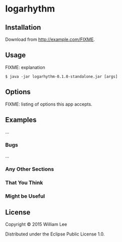 # logarhythm


## Installation

Download from http://example.com/FIXME.

## Usage

FIXME: explanation

    $ java -jar logarhythm-0.1.0-standalone.jar [args]

## Options

FIXME: listing of options this app accepts.

## Examples

...

### Bugs

...

### Any Other Sections
### That You Think
### Might be Useful

## License

Copyright © 2015 William Lee

Distributed under the Eclipse Public License 1.0.
